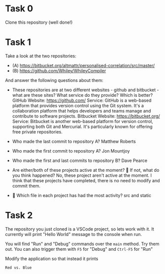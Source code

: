 # Task 0

Clone this repository (well done!)

# Task 1

Take a look at the two repositories:

  * (A) https://bitbucket.org/altmattr/personalised-correlation/src/master/
  * (B) https://github.com/Whiley/WhileyCompiler

And answer the following questions about them:

  * These repositories are at two different websites - github and bitbucket - what are these sites?  What service do they provide? Which is better?
  GitHub
  Website: https://github.com/
  Service: GitHub is a web-based platform that provides version control using the Git system. It's a collaboration platform that helps developers and teams manage and contribute to software projects.
  Bitbucket
  Website: https://bitbucket.org/
  Service: Bitbucket is another web-based platform for version control, supporting both Git and Mercurial. It's particularly known for offering free private repositories.

  * Who made the last commit to repository A?
  Matthew Roberts
  * Who made the first commit to repository A?
  Jon Mountjoy
  * Who made the first and last commits to repository B?
  Dave Pearce
  * Are either/both of these projects active at the moment? 🤔 If not, what do you think happened?
No, these project aren't active at the moment. I think that these projects have completed, there is no need to modify and commit them.
  * 🤔 Which file in each project has had the most activity?
 src and static
 
# Task 2

The repository you just cloned is a VSCode project, so lets work with it.  It currently will print "Hello World" message to the console when run.

You will find "Run" and "Debug" commands over the `main` method.  Try them out.  You can also trigger them with `F5` for "Debug" and `Ctrl-F5` for "Run"

Modify the application so that instead it prints

~~~~~
Red vs. Blue
~~~~~

